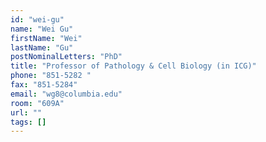 ```yaml
---
id: "wei-gu"
name: "Wei Gu"
firstName: "Wei"
lastName: "Gu"
postNominalLetters: "PhD"
title: "Professor of Pathology & Cell Biology (in ICG)"
phone: "851-5282 "
fax: "851-5284"
email: "wg8@columbia.edu"
room: "609A"
url: ""
tags: []
---
```


